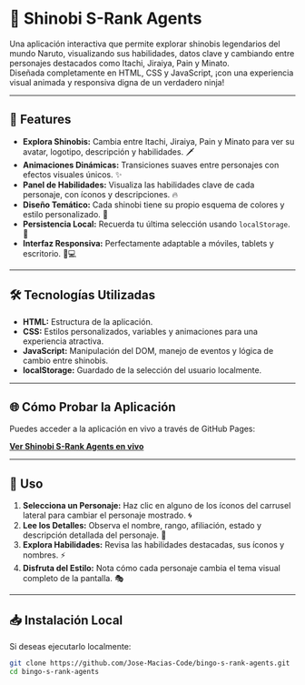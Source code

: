 # 🥷 Shinobi S-Rank Agents

Una aplicación interactiva que permite explorar shinobis legendarios del mundo Naruto, visualizando sus habilidades, datos clave y cambiando entre personajes destacados como Itachi, Jiraiya, Pain y Minato.  
Diseñada completamente en HTML, CSS y JavaScript, ¡con una experiencia visual animada y responsiva digna de un verdadero ninja!

---

## 🌟 Features

- **Explora Shinobis:** Cambia entre Itachi, Jiraiya, Pain y Minato para ver su avatar, logotipo, descripción y habilidades. 🗡️  
- **Animaciones Dinámicas:** Transiciones suaves entre personajes con efectos visuales únicos. ✨  
- **Panel de Habilidades:** Visualiza las habilidades clave de cada personaje, con íconos y descripciones. 🔥  
- **Diseño Temático:** Cada shinobi tiene su propio esquema de colores y estilo personalizado. 🎨  
- **Persistencia Local:** Recuerda tu última selección usando `localStorage`. 💾  
- **Interfaz Responsiva:** Perfectamente adaptable a móviles, tablets y escritorio. 📱💻  

---

## 🛠️ Tecnologías Utilizadas

- **HTML:** Estructura de la aplicación.  
- **CSS:** Estilos personalizados, variables y animaciones para una experiencia atractiva.  
- **JavaScript:** Manipulación del DOM, manejo de eventos y lógica de cambio entre shinobis.  
- **localStorage:** Guardado de la selección del usuario localmente.  

---

## 🌐 Cómo Probar la Aplicación

Puedes acceder a la aplicación en vivo a través de GitHub Pages:

[**Ver Shinobi S-Rank Agents en vivo**](https://jose-macias-code.github.io/bingo-s-rank-agents/)

---

## 🚀 Uso

1. **Selecciona un Personaje:** Haz clic en alguno de los íconos del carrusel lateral para cambiar el personaje mostrado. 🌀  
2. **Lee los Detalles:** Observa el nombre, rango, afiliación, estado y descripción detallada del personaje. 📜  
3. **Explora Habilidades:** Revisa las habilidades destacadas, sus íconos y nombres. ⚡  
4. **Disfruta del Estilo:** Nota cómo cada personaje cambia el tema visual completo de la pantalla. 🎭  

---

## 📥 Instalación Local

Si deseas ejecutarlo localmente:

```bash
git clone https://github.com/Jose-Macias-Code/bingo-s-rank-agents.git
cd bingo-s-rank-agents
